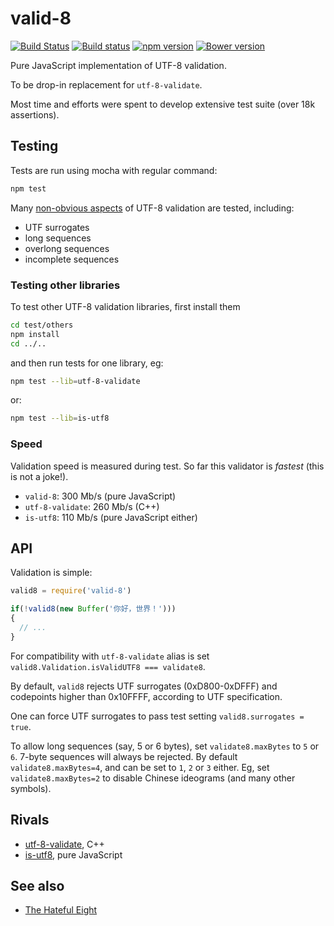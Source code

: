 # valid-8

[![Build Status](https://travis-ci.org/ukoloff/valid-8.svg?branch=master)](https://travis-ci.org/ukoloff/valid-8)
[![Build status](https://ci.appveyor.com/api/projects/status/4hg6jv7ku56i50w6?svg=true)](https://ci.appveyor.com/project/ukoloff/valid-8)
[![npm version](https://badge.fury.io/js/valid-8.svg)](https://badge.fury.io/js/valid-8)
[![Bower version](https://badge.fury.io/bo/valid-8.svg)](https://badge.fury.io/bo/valid-8)

Pure JavaScript implementation of UTF-8 validation.

To be drop-in replacement for `utf-8-validate`.

Most time and efforts were spent to develop extensive test suite
(over 18k assertions).

## Testing

Tests are run using mocha with regular command:

```sh
npm test
```
Many [non-obvious aspects](https://www.cl.cam.ac.uk/~mgk25/ucs/examples/UTF-8-test.txt)
of UTF-8 validation are tested, including:

  - UTF surrogates
  - long sequences
  - overlong sequences
  - incomplete sequences

### Testing other libraries

To test other UTF-8 validation libraries, first install them

```sh
cd test/others
npm install
cd ../..
```
and then run tests for one library, eg:

```sh
npm test --lib=utf-8-validate
```

or:

```sh
npm test --lib=is-utf8
```

### Speed

Validation speed is measured during test. So far this validator is *fastest*
(this is not a joke!).

  * `valid-8`: 300 Mb/s (pure JavaScript)
  * `utf-8-validate`: 260 Mb/s (C++)
  * `is-utf8`: 110 Mb/s (pure JavaScript either)

## API

Validation is simple:

```js
valid8 = require('valid-8')

if(!valid8(new Buffer('你好，世界！')))
{
  // ...
}
```

For compatibility with `utf-8-validate` alias is set
`valid8.Validation.isValidUTF8 === validate8`.

By default, `valid8` rejects UTF surrogates (0xD800-0xDFFF) and codepoints
higher than 0x10FFFF, according to UTF specification.

One can force UTF surrogates to pass test setting `valid8.surrogates = true`.

To allow long sequences (say, 5 or 6 bytes), set `validate8.maxBytes` to `5` or `6`.
7-byte sequences will always be rejected. By default `validate8.maxBytes=4`,
and can be set to `1`, `2` or `3` either. Eg, set `validate8.maxBytes=2` to disable
Chinese ideograms (and many other symbols).

## Rivals

  * [utf-8-validate](https://github.com/websockets/utf-8-validate), C++
  * [is-utf8](https://github.com/wayfind/is-utf8), pure JavaScript

## See also

  * [The Hateful Eight](http://www.imdb.com/title/tt3460252/)
